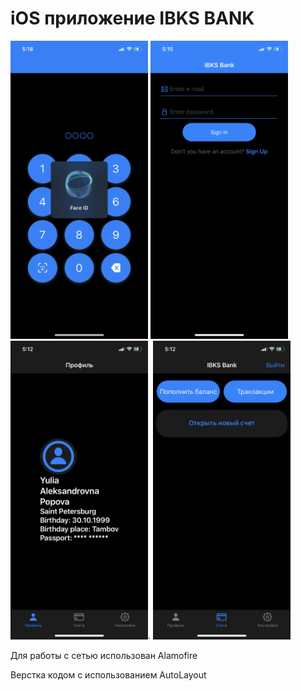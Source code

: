 # iOS приложение IBKS BANK


<img src="docs/local_auth.PNG" width="220">   </img><img src="docs/auth.PNG" width="220"></img>  </img><img src="docs/profile.PNG" width="220"></img>.  </img><img src="docs/accounts.PNG" width="220"></img>

Для работы с сетью использован Alamofire

Верстка кодом с использованием AutoLayout

